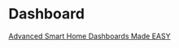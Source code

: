 # Dashboard
[Advanced Smart Home Dashboards Made EASY](https://www.youtube.com/watch?v=Gz7ShWaojGc&amp;ab_channel=SmartHomeSolver)
